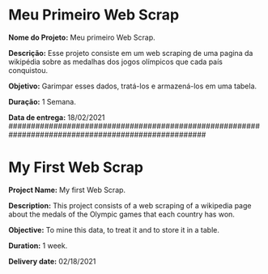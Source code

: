 # Meu Primeiro Web Scrap

**Nome do Projeto:** Meu primeiro Web Scrap.

**Descrição:** Esse projeto consiste em um web scraping de uma pagina da wikipédia sobre as medalhas dos jogos olímpicos que cada país conquistou.

**Objetivo:** Garimpar esses dados, tratá-los e armazená-los em uma tabela.

**Duração:** 1 Semana.

**Data de entrega:** 18/02/2021
####################################################################################################
# My First Web Scrap

**Project Name:** My first Web Scrap.

**Description:** This project consists of a web scraping of a wikipedia page about the medals of the Olympic games that each country has won.

**Objective:** To mine this data, to treat it and to store it in a table.

**Duration:** 1 week.

**Delivery date:** 02/18/2021
